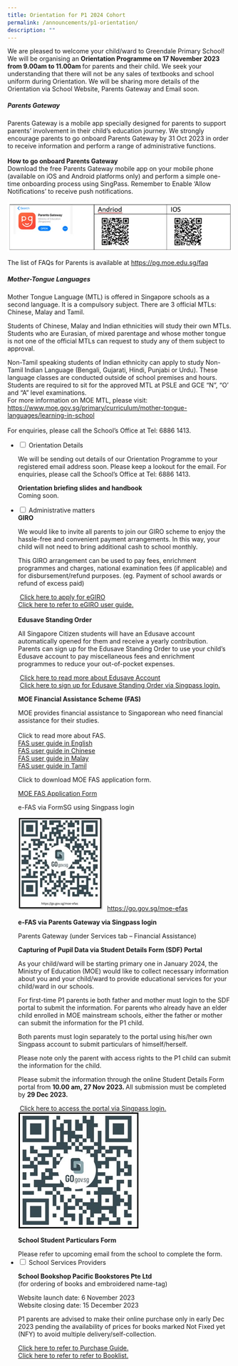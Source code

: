 ```yaml
---
title: Orientation for P1 2024 Cohort
permalink: /announcements/p1-orientation/
description: ""
---
```

We are pleased to welcome your child/ward to Greendale Primary School! We will be organising an <b>Orientation Programme on 17 November 2023 from 9.00am to 11.00am </b> for parents and their child. We seek your understanding that there will not be any sales of textbooks and school uniform during Orientation.
We will be sharing more details of the Orientation via School Website, Parents Gateway and Email soon.

##### Parents Gateway

Parents Gateway is a mobile app specially designed for parents to support parents’ involvement in their child’s education journey. We strongly encourage parents to go onboard Parents Gateway by 31 Oct 2023 in order to receive information and perform a range of administrative functions. <br><br>
<b>How to go onboard Parents Gateway</b>
<br>
Download the free Parents Gateway mobile app on your mobile phone (available on iOS and Android platforms only) and perform a simple one-time onboarding process using SingPass. Remember to Enable ‘Allow Notifications’ to receive push notifications.
<br><br>
<img src="/images/Annoucements/parents%20gateway.jpg" alt="parents gateway">

The list of FAQs for Parents is available at  <a href="https://pg.moe.edu.sg/faq">https://pg.moe.edu.sg/faq</a>
<br>
##### 	Mother-Tongue Languages
<p>
Mother Tongue Language (MTL) is offered in Singapore schools as a second language. It is a compulsory subject. There are 3 official MTLs: Chinese, Malay and Tamil.
</p>
<p>
Students of Chinese, Malay and Indian ethnicities will study their own MTLs.
Students who are Eurasian, of mixed parentage and whose mother tongue is not one of the official MTLs can request to study any of them subject to approval.
</p>
<p>
	Non-Tamil speaking students of Indian ethnicity can apply to study Non-Tamil Indian Language (Bengali, Gujarati, Hindi, Punjabi or Urdu). These language classes are conducted outside of school premises and hours. Students are required to sit for the approved MTL at PSLE and GCE “N”, “O’ and “A” level examinations.
<br>
For more information on MOE MTL, please visit: <a href="https://www.moe.gov.sg/primary/curriculum/mother-tongue-languages/learning-in-school">https://www.moe.gov.sg/primary/curriculum/mother-tongue-languages/learning-in-school</a>
<br><br>
For enquiries, please call the School’s Office at Tel: 6886 1413.
<br>
</p><ul class="jekyllcodex_accordion">
<li><input id="accordion1" type="checkbox">  
<label for="accordion1">Orientation Details</label><div>
<p>We will be sending out details of our Orientation Programme to your registered email address soon. Please keep a lookout for the email. For enquiries, please call the School’s Office at Tel: 6886 1413.
</p> 
<p> 
<b>Orientation briefing slides and handbook</b>
<br>Coming soon.
</p>
</div></li> 

<li><input id="accordion2" type="checkbox">  
<label for="accordion2">Administrative matters</label><div>  
<b> GIRO</b>
<p>
We would like to invite all parents to join our GIRO scheme to enjoy the hassle-free and convenient payment arrangements. In this way, your child will not need to bring additional cash to school monthly.</p>
<p>
This GIRO arrangement can be used to pay fees, enrichment programmes and charges, national examination fees (if applicable) and for disbursement/refund purposes. (eg. Payment of school awards or refund of excess paid)
</p> 
&nbsp;<a href="https://www.moe.gov.sg/financial-matters/fees/egiro">Click here to apply for eGIRO</a>&nbsp;
<br>
<a href="/files/Announcements/eGiro%20user%20guide.pdf" target="_blank">Click here to refer to eGIRO user guide.</a>
<br>
<br><b>Edusave Standing Order</b>
<p>
All Singapore Citizen students will have an Edusave account automatically opened for them and receive a yearly contribution. Parents can sign up for the Edusave Standing Order to use your child’s Edusave account to pay miscellaneous fees and enrichment programmes to reduce your out-of-pocket expenses.</p>
&nbsp;<a href="https://www.moe.gov.sg/financial-matters/edusave-account">Click here to read more about Edusave Account</a>&nbsp;
<br>	
&nbsp;<a href="https://form.gov.sg/5be24a1bb3f842000fdc4e59">Click here to sign up for Edusave Standing Order via Singpass login.</a>&nbsp;
<p>
<b>MOE Financial Assistance Scheme (FAS)</b>
</p>
MOE provides financial assistance to Singaporean who need financial assistance for their studies.
<br><br>
Click to read more about FAS.
<br>
<a href="/files/Announcements/Fas%20EL.pdf" target="_blank">FAS user guide in English</a>
<br>
<a href="/files/Announcements/Fas%20CL.pdf" target="_blank">FAS user guide in Chinese</a>
<br>
<a href="/files/Announcements/Fas%20ML.pdf" target="_blank">FAS user guide in Malay</a>
<br>
<a href="/files/Announcements/Fas%20TL.pdf" target="_blank">FAS user guide in Tamil</a>
<p>
Click to download MOE FAS application form.</p>	
<a href="/files/Announcements/Moe%20fas%20application.pdf" target="_blank">MOE FAS Application Form</a>
<br>
<p>e-FAS via FormSG using Singpass login</p>
<img src="/images/Annoucements/qrefas.jpg" alt="qrefas">
&nbsp;<a href="https://go.gov.sg/moe-efas">https://go.gov.sg/moe-efas</a>&nbsp;
<p>
	<b>e-FAS via Parents Gateway via Singpass login</b>
</p>Parents Gateway (under Services tab – Financial Assistance)
	<p>
		<b>Capturing of Pupil Data via Student Details Form (SDF) Portal</b>
	</p>
	<p>
		As your child/ward will be starting primary one in January 2024, the Ministry of Education (MOE) would like to collect necessary information about you and your child/ward to provide educational services for your child/ward in our schools.
	</p>
	<p>
		For first-time P1 parents ie both father and mother must login to the SDF portal to submit the information. For parents who already have an elder child enrolled in MOE mainstream schools, either the father or mother can submit the information for the P1 child. 
	</p>
	<p>
		Both parents must login separately to the portal using his/her own Singpass account to submit particulars of himself/herself.
	</p>
	<p>
		Please note only the parent with access rights to the P1 child can submit the information for the child.
	</p>
	<p>
		Please submit the information through the online Student Details Form portal from <b> 10.00 am, 27 Nov 2023. </b> All submission must be completed by <b> 29 Dec 2023.</b>
	</p>
	&nbsp;<a href="https://pg.moe.edu.sg/forms/sdf">Click here to access the portal via Singpass login.</a>&nbsp;
	<br>
	<img src="/images/Annoucements/qrpgportal.jpg" alt="qrpgportal">
	<p>
		<b>School Student Particulars Form</b>
	</p>
	Please refer to upcoming email from the school to complete the form.
</div></li> 

<li><input id="accordion3" type="checkbox">  
<label for="accordion3">School Services Providers</label><div>  
	<p><b>School Bookshop Pacific Bookstores Pte Ltd</b>
		<br>(for ordering of books and embroidered name-tag)</p>
  Website launch date: 6 November 2023
	<br>
	Website closing date: 15 December 2023
<p>
P1 parents are advised to make their online purchase only in early Dec 2023 pending the availability of prices for books marked Not Fixed yet (NFY) to avoid multiple delivery/self-collection.
</p>	
<a href="/files/Announcements/pbpurchaseguide.pdf" target="_blank">Click here to refer to Purchase Guide.</a>
	<br>
		<a href="/files/Announcements/booklist.pdf" target="_blank">Click here to refer to refer to Booklist.</a>
	
</div></li>  
	
</ul>